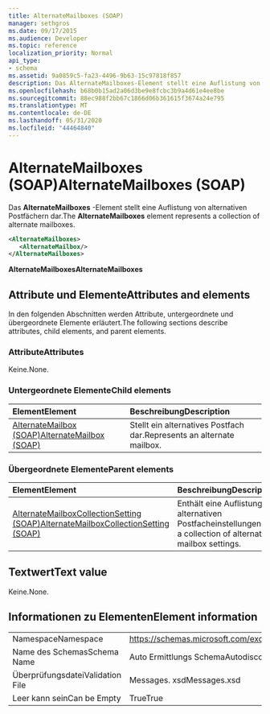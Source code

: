 ```yaml
---
title: AlternateMailboxes (SOAP)
manager: sethgros
ms.date: 09/17/2015
ms.audience: Developer
ms.topic: reference
localization_priority: Normal
api_type:
- schema
ms.assetid: 9a0859c5-fa23-4496-9b63-15c97818f857
description: Das AlternateMailboxes-Element stellt eine Auflistung von alternativen Postfächern dar.
ms.openlocfilehash: b68b0b15ad2a06d3be9e8fcbc3b9a4d61e4ee8be
ms.sourcegitcommit: 88ec988f2bb67c1866d06b361615f3674a24e795
ms.translationtype: MT
ms.contentlocale: de-DE
ms.lasthandoff: 05/31/2020
ms.locfileid: "44464840"
---
```

# <a name="alternatemailboxes-soap"></a><span data-ttu-id="0d4a8-103">AlternateMailboxes (SOAP)</span><span class="sxs-lookup"><span data-stu-id="0d4a8-103">AlternateMailboxes (SOAP)</span></span>

<span data-ttu-id="0d4a8-104">Das **AlternateMailboxes** -Element stellt eine Auflistung von alternativen Postfächern dar.</span><span class="sxs-lookup"><span data-stu-id="0d4a8-104">The **AlternateMailboxes** element represents a collection of alternate mailboxes.</span></span> 
  
```XML
<AlternateMailboxes>
   <AlternateMailbox/>
</AlternateMailboxes>
```

 <span data-ttu-id="0d4a8-105">**AlternateMailboxes**</span><span class="sxs-lookup"><span data-stu-id="0d4a8-105">**AlternateMailboxes**</span></span>
## <a name="attributes-and-elements"></a><span data-ttu-id="0d4a8-106">Attribute und Elemente</span><span class="sxs-lookup"><span data-stu-id="0d4a8-106">Attributes and elements</span></span>

<span data-ttu-id="0d4a8-107">In den folgenden Abschnitten werden Attribute, untergeordnete und übergeordnete Elemente erläutert.</span><span class="sxs-lookup"><span data-stu-id="0d4a8-107">The following sections describe attributes, child elements, and parent elements.</span></span>
  
### <a name="attributes"></a><span data-ttu-id="0d4a8-108">Attribute</span><span class="sxs-lookup"><span data-stu-id="0d4a8-108">Attributes</span></span>

<span data-ttu-id="0d4a8-109">Keine.</span><span class="sxs-lookup"><span data-stu-id="0d4a8-109">None.</span></span>
  
### <a name="child-elements"></a><span data-ttu-id="0d4a8-110">Untergeordnete Elemente</span><span class="sxs-lookup"><span data-stu-id="0d4a8-110">Child elements</span></span>

|<span data-ttu-id="0d4a8-111">**Element**</span><span class="sxs-lookup"><span data-stu-id="0d4a8-111">**Element**</span></span>|<span data-ttu-id="0d4a8-112">**Beschreibung**</span><span class="sxs-lookup"><span data-stu-id="0d4a8-112">**Description**</span></span>|
|:-----|:-----|
|[<span data-ttu-id="0d4a8-113">AlternateMailbox (SOAP)</span><span class="sxs-lookup"><span data-stu-id="0d4a8-113">AlternateMailbox (SOAP)</span></span>](alternatemailbox-soap.md) <br/> |<span data-ttu-id="0d4a8-114">Stellt ein alternatives Postfach dar.</span><span class="sxs-lookup"><span data-stu-id="0d4a8-114">Represents an alternate mailbox.</span></span>  <br/> |
   
### <a name="parent-elements"></a><span data-ttu-id="0d4a8-115">Übergeordnete Elemente</span><span class="sxs-lookup"><span data-stu-id="0d4a8-115">Parent elements</span></span>

|<span data-ttu-id="0d4a8-116">**Element**</span><span class="sxs-lookup"><span data-stu-id="0d4a8-116">**Element**</span></span>|<span data-ttu-id="0d4a8-117">**Beschreibung**</span><span class="sxs-lookup"><span data-stu-id="0d4a8-117">**Description**</span></span>|
|:-----|:-----|
|[<span data-ttu-id="0d4a8-118">AlternateMailboxCollectionSetting (SOAP)</span><span class="sxs-lookup"><span data-stu-id="0d4a8-118">AlternateMailboxCollectionSetting (SOAP)</span></span>](alternatemailboxcollectionsetting-soap.md) <br/> |<span data-ttu-id="0d4a8-119">Enthält eine Auflistung von alternativen Postfacheinstellungen.</span><span class="sxs-lookup"><span data-stu-id="0d4a8-119">Contains a collection of alternate mailbox settings.</span></span>  <br/> |
   
## <a name="text-value"></a><span data-ttu-id="0d4a8-120">Textwert</span><span class="sxs-lookup"><span data-stu-id="0d4a8-120">Text value</span></span>

<span data-ttu-id="0d4a8-121">Keine.</span><span class="sxs-lookup"><span data-stu-id="0d4a8-121">None.</span></span>
  
## <a name="element-information"></a><span data-ttu-id="0d4a8-122">Informationen zu Elementen</span><span class="sxs-lookup"><span data-stu-id="0d4a8-122">Element information</span></span>

|||
|:-----|:-----|
|<span data-ttu-id="0d4a8-123">Namespace</span><span class="sxs-lookup"><span data-stu-id="0d4a8-123">Namespace</span></span>  <br/> |https://schemas.microsoft.com/exchange/2010/Autodiscover  <br/> |
|<span data-ttu-id="0d4a8-124">Name des Schemas</span><span class="sxs-lookup"><span data-stu-id="0d4a8-124">Schema Name</span></span>  <br/> |<span data-ttu-id="0d4a8-125">Auto Ermittlungs Schema</span><span class="sxs-lookup"><span data-stu-id="0d4a8-125">Autodiscover schema</span></span>  <br/> |
|<span data-ttu-id="0d4a8-126">Überprüfungsdatei</span><span class="sxs-lookup"><span data-stu-id="0d4a8-126">Validation File</span></span>  <br/> |<span data-ttu-id="0d4a8-127">Messages. xsd</span><span class="sxs-lookup"><span data-stu-id="0d4a8-127">Messages.xsd</span></span>  <br/> |
|<span data-ttu-id="0d4a8-128">Leer kann sein</span><span class="sxs-lookup"><span data-stu-id="0d4a8-128">Can be Empty</span></span>  <br/> |<span data-ttu-id="0d4a8-129">True</span><span class="sxs-lookup"><span data-stu-id="0d4a8-129">True</span></span>  <br/> |
   

